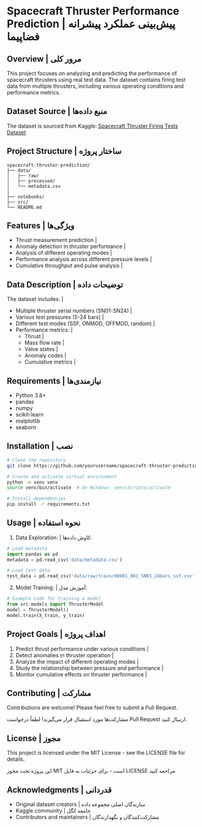 # Spacecraft Thruster Performance Prediction | پیش‌بینی عملکرد پیشرانه فضاپیما

## Overview | مرور کلی
This project focuses on analyzing and predicting the performance of spacecraft thrusters using real test data. The dataset contains firing test data from multiple thrusters, including various operating conditions and performance metrics.



## Dataset Source | منبع داده‌ها
The dataset is sourced from Kaggle: [Spacecraft Thruster Firing Tests Dataset](https://www.kaggle.com/datasets/patrickfleith/spacecraft-thruster-firing-tests-dataset)



## Project Structure | ساختار پروژه
```
spacecraft-thruster-prediction/
├── data/
│   ├── raw/           
│   ├── processed/     
│   └── metadata.csv 
|  
├── notebooks/         
├── src/              
└── README.md         
```

## Features | ویژگی‌ها
- Thrust measurement prediction | 
- Anomaly detection in thruster performance |
- Analysis of different operating modes | 
- Performance analysis across different pressure levels | 
- Cumulative throughput and pulse analysis | 

## Data Description | توضیحات داده
The dataset includes: | 
- Multiple thruster serial numbers (SN01-SN24) | 
- Various test pressures (5-24 bars) |
- Different test modes (SSF, ONMOD, OFFMOD, random) | 
- Performance metrics: | 
  - Thrust |
  - Mass flow rate | 
  - Valve states | 
  - Anomaly codes | 
  - Cumulative metrics | 

## Requirements | نیازمندی‌ها
- Python 3.8+
- pandas
- numpy
- scikit-learn
- matplotlib
- seaborn

## Installation | نصب
```bash
# Clone the repository
git clone https://github.com/yourusername/spacecraft-thruster-prediction.git

# Create and activate virtual environment
python -m venv venv
source venv/bin/activate  # On Windows: venv\Scripts\activate

# Install dependencies
pip install -r requirements.txt
```

## Usage | نحوه استفاده
1. Data Exploration: | کاوش داده‌ها:
```python
# Load metadata
import pandas as pd
metadata = pd.read_csv('data/metadata.csv')

# Load test data
test_data = pd.read_csv('data/raw/train/00001_001_SN01_24bars_ssf.csv')
```

2. Model Training: | آموزش مدل:
```python
# Example code for training a model
from src.models import ThrusterModel
model = ThrusterModel()
model.train(X_train, y_train)
```

## Project Goals | اهداف پروژه
1. Predict thrust performance under various conditions | 
2. Detect anomalies in thruster operation | 
3. Analyze the impact of different operating modes | 
4. Study the relationship between pressure and performance | 
5. Monitor cumulative effects on thruster performance | 

## Contributing | مشارکت
Contributions are welcome! Please feel free to submit a Pull Request.

مشارکت‌ها مورد استقبال قرار می‌گیرند! لطفاً درخواست Pull Request ارسال کنید.

## License | مجوز
This project is licensed under the MIT License - see the LICENSE file for details.

این پروژه تحت مجوز MIT است - برای جزئیات به فایل LICENSE مراجعه کنید.

## Acknowledgments | قدردانی
- Original dataset creators | سازندگان اصلی مجموعه داده
- Kaggle community | جامعه کگل
- Contributors and maintainers | مشارکت‌کنندگان و نگهدارندگان
#